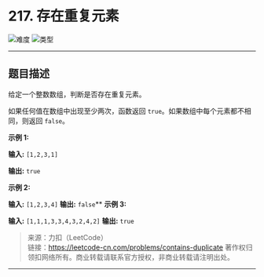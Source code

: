 # 217. 存在重复元素

![难度](https://img.shields.io/badge/难度-中等-f0ad4e.svg?logo=leetcode&style=flat)  ![类型](https://img.shields.io/badge/类型-查找表-violet.svg?style=flat)

---

## 题目描述

给定一个整数数组，判断是否存在重复元素。

如果任何值在数组中出现至少两次，函数返回 `true`。如果数组中每个元素都不相同，则返回 `false`。

**示例 1:**

**输入:** `[1,2,3,1]`

**输出:** `true`

**示例 2:**

**输入:** `[1,2,3,4]`
**输出:** `false`**
**示例 3:**

**输入:** `[1,1,1,3,3,4,3,2,4,2]`
**输出:** `true`

> 来源：力扣（LeetCode）  
链接：https://leetcode-cn.com/problems/contains-duplicate
著作权归领扣网络所有。商业转载请联系官方授权，非商业转载请注明出处。  

---
